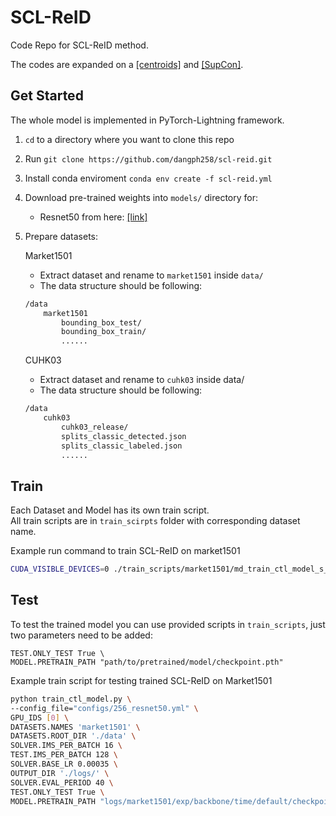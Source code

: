 # SCL-ReID

Code Repo for SCL-ReID method.

The codes are expanded on a [[centroids]](https://github.com/mikwieczorek/centroids-reid) and [[SupCon]](https://github.com/HobbitLong/SupContrast).

## Get Started

The whole model is implemented in PyTorch-Lightning framework.

1. `cd` to a directory where you want to clone this repo
2. Run `git clone https://github.com/dangph258/scl-reid.git`
3. Install conda enviroment `conda env create -f scl-reid.yml`
4. Download pre-trained weights into `models/` directory for:
    - Resnet50 from here: [[link]](https://download.pytorch.org/models/resnet50-19c8e357.pth)
5. Prepare datasets:

    Market1501
    * Extract dataset and rename to `market1501` inside `data/`
    * The data structure should be following:

    ```bash
    /data
        market1501
            bounding_box_test/
            bounding_box_train/
            ......
    ```
    CUHK03

    * Extract dataset and rename to `cuhk03` inside data/
    * The data structure should be following:

    ```bash
    /data
        cuhk03
           	cuhk03_release/
           	splits_classic_detected.json
            splits_classic_labeled.json
           	......
    ```

## Train
Each Dataset and Model has its own train script.  
All train scripts are in `train_scirpts` folder with corresponding dataset name.

Example run command to train SCL-ReID on market1501
```bash
CUDA_VISIBLE_DEVICES=0 ./train_scripts/market1501/md_train_ctl_model_s_r50_market1501.sh
```


## Test
To test the trained model you can use provided scripts in `train_scripts`, just two parameters need to be added:  
    
    TEST.ONLY_TEST True \  
    MODEL.PRETRAIN_PATH "path/to/pretrained/model/checkpoint.pth"
    
Example train script for testing trained SCL-ReID on Market1501
```bash
python train_ctl_model.py \
--config_file="configs/256_resnet50.yml" \
GPU_IDS [0] \
DATASETS.NAMES 'market1501' \
DATASETS.ROOT_DIR './data' \
SOLVER.IMS_PER_BATCH 16 \
TEST.IMS_PER_BATCH 128 \
SOLVER.BASE_LR 0.00035 \
OUTPUT_DIR './logs/' \
SOLVER.EVAL_PERIOD 40 \
TEST.ONLY_TEST True \
MODEL.PRETRAIN_PATH "logs/market1501/exp/backbone/time/default/checkpoints/epoch=119.ckpt"
```

